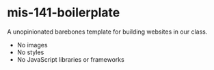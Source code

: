 # mis-141-boilerplate

A unopinionated barebones template for building websites in our class.

* No images
* No styles 
* No JavaScript libraries or frameworks